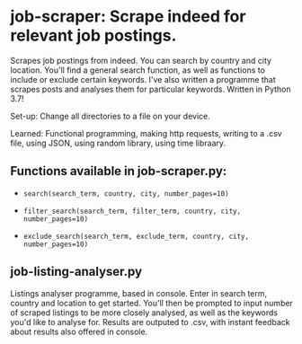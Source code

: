 # job-scraper: Scrape indeed for relevant job postings.
Scrapes job postings from indeed. You can search by country and city location. You'll find a general search function, as well as functions to include or exclude certain keywords. I've also written a programme that scrapes posts and analyses them for particular keywords. Written in Python 3.7! 

Set-up: Change all directories to a file on your device.

Learned: Functional programming, making http requests, writing to a .csv file, using JSON, using random library, using time libraary.

## Functions available in job-scraper.py:

* `search(search_term, country, city, number_pages=10)`

* `filter_search(search_term, filter_term, country, city, number_pages=10)`

* `exclude_search(search_term, exclude_term, country, city, number_pages=10)`

## job-listing-analyser.py

Listings analyser programme, based in console. Enter in search term, country and location to get started. You'll then be prompted to input number of scraped listings to be more closely analysed, as well as the keywords you'd like to analyse for. Results are outputed to .csv, with instant feedback about results also offered in console.
